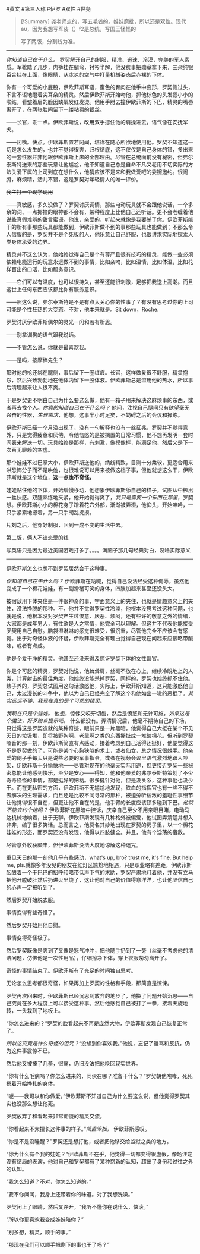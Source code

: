 #黄文 #第三人称 #伊罗 #双性 #世尧 

> [!Summary]
> 尧老师点的，写五毛钱的。娃娃磨批，所以还是双性。现代au，因为我想写军装（）f2是总统，写国王怪怪的
> 
> 写了两版，分割线为准。

---

_你知道自己在干什么。_ 罗契解开自己的制服，精准、迅速、冷漠，完美的军人素质。军靴踏了几步，内裤挂在腿弯，衬衫半解，他没费事把勋章拿下来，三朵纯银百合挂在上面，像眼睛，从冰凉的空气中打量机械姿态后赤裸的下体。

你有一个可爱的小屁股，伊欧菲斯耳语，蜜色的臀肉在他手中变形，罗契侧过头，不言不语地瞪着尖耳朵的精灵。然后伊欧菲斯开始吻他，抓他棕色的头发摁小小的喉结，看皱着眉的脸因缺氧发红发烫。他用手肘去撞伊欧菲斯的下巴，精灵的嘴唇离开了，在两张脸间留下一缕粘稠的银丝。

——长官，乖一点。伊欧菲斯说，改用双手摁住他的肩操进去，语气像在安抚军犬。

——闭嘴。快点。伊欧菲斯置若罔闻，堪称在随心所欲地使用他。罗契不知道这一切是怎么发生的，也并不觉得很爽，归根结底，这不仅仅是自己身体的错，多出来的一套性器并非他跟伊欧菲斯上床的全部理由。尽管在总统面前没有秘密，但弗尔泰斯特送来的那些玩意让他尴尬，他不知道自己总是自命不凡又老用不切实际的方法关爱下属的上司到底在想什么，他猜应该不是来和我做爱吧的委婉邀约。很闹腾，麻烦精，活儿不错，这是罗契对年轻情人的唯一评价。

~~我主打一个现学现用~~

——真敏感，多久没做了？罗契讨厌调情，那些电动玩具就不会跟他说话，一个多余的词、一点揶揄的眼神都不会有，某种程度上比他自己还听话。更不会老缠着他说些真假难辨的甜言蜜语。他说，亲爱的，听起来就像是我要杀了你。伊欧菲斯能干的所有事那些玩具都能做到，伊欧菲斯做不到的事那些玩具也能做到；不那么令人信服的是，罗契并不是个死板的人，他乐意让自己舒服，也很讲求实际地探索人类身体承受的边界。

精灵并不这么认为，他始终觉得自己是个有尊严且很有技巧的精灵，能做一些必须依赖电能运行的玩意永远做不到的事情，比如亲吻，比如温情，比如体温，比如花样百出的口活，比如服务意识。

——它们可以有温度，也可以很持久，甚至还能很刺激，足够把我送上高潮。而且这世上任何东西应该都比你有服务意识。

——照这么说，弗尔泰斯特是不是有点太关心你的性事了？有没有思考过你的上司可能是个性狂热的大变态。不对，他本来就是。Sit down，Roche.

罗契讨厌伊欧菲斯偶尔的灵光一闪和若有所思。

——别拿训狗的语气跟我说话。

——不管怎么说，你就是最喜欢我。

——是吗，按摩棒先生？

那时他的枪还绑在腿侧，事后留下一圈红痕。长官，这样做爱很不舒服，精灵抱怨，然后兴致勃勃地在他体内留下一股体液。伊欧菲斯总是滥用他的热水，所以事后清理起来让人很不爽。

于是罗契更不明白自己为什么要这么做，他有一箱子用来解决这麻烦事的东西，或者再去找个人。_你真的知道自己在干什么吗？_ 他问，注视自己腿间只有欲望毫无兴奋的性器，_生理需求_，他想，这事半小时足矣，不妨碍之后的会议和操练。

伊欧菲斯已经一个月没出现了，没有一句解释也没有一丝征兆，罗契并不觉得意外，只是觉得疲惫和厌倦，令他恼怒的是被搁置的日常习惯，他不想再发明一套时间表来解决一切。玩具始终是那样，有刺激，像模像样，能满足他，然后又是下一次百无聊赖的空虚。

那个娃娃不过巴掌大小，伊欧菲斯送他的，绣线精致，目测十分柔软，更适合用来哄恐怖分子而不是哄他，也很难说可以用来被做这档子事，但他就想这么干，伊欧菲斯就是这个地位，**这一点也不奇怪。**

娃娃贴住他的下体，开始缓慢移动，他想象伊欧菲斯舔自己的样子，试图从中榨出一丝快感。双腿熟练地夹紧，他开始觉得爽了，_我只是需要一个东西在那里_，罗契想。伊欧菲斯小小的棉花身子蹭着花穴外部，渐渐被弄湿，他仰头，开始呻吟，一只手紧紧地摁着，另一只手胡乱抚摸。

片刻之后，他穿好制服，回到一成不变的生活中去。

第二版，俩人不谈恋爱的线

写英语只是因为最近美国游戏打多了。。。。满脑子那几句经典对白，没啥实际意义

---

伊欧菲斯怎么也想不到罗契居然会干这种事。

_你知道自己在干什么吗？_ 伊欧菲斯在呐喊，觉得自己没法经受这种侮辱，虽然他变成了一个棉花娃娃，有一副滑稽可笑的身体，四肢加起来甚至还没头大。

被宿敌用下体夹住是一件很神奇的事，字面意义上的夹住，也就是情趣意义上的夹住，没法挣脱的那种。不，他并不觉得罗契性冷淡，他根本没思考过这种问题，也就是说，他根本没对罗契产生过恨意、厌恶、烦闷，还有些许的敬意之外的情绪，大家都是成年男人，有性欲是人之常情，他完全可以理解。但这并不代表他能接受罗契用自己自慰。脑袋湿淋淋的感觉很难受，很沉重，尽管他完全不应该会有感觉。出于对奇怪体液的怀疑，伊欧菲斯完全有理由觉得自己现在闻起来应该略带酸味，或者有点咸。

他是个爱干净的精灵。他甚至还没来得及惊讶罗契下体的女性器官。

你是个可悲的精灵，罗契对他说，他耸耸肩，丝毫不放在心上，继续冷睨地上的人类，计算射击的最佳角度。他始终没能杀掉罗契，同样的，罗契也始终抓不住他。婊子养的，罗契总试图用这句话激怒他，实际上，伊欧菲斯知道，这只能激怒他自己，太过漫长的斗争中，他以为自己已经完全了解这个和他如出一辙的恶棍了。_其实远远不够，我现在真的是个可悲的精灵。_

_我现在只是个娃娃。_ 他想，惊悚又咬牙切齿，然后是愤怒和无计可施，_如果这是个魔法，好歹给点提示吧。_ 什么都没有。弄清情况后，他毫不期待自己的下场，只觉得这是罗契造就的某种奇迹，眼前只是一片黑暗，他觉得自己大抵在某个不见天日的垃圾堆，即将被野狗啊、老鼠啊之类的东西撕扯成一堆破棉花。但听到罗契嗓音的那一刻，伊欧菲斯简直有点感动，接着考虑到自己活得还挺好，他便觉得这不是罗契做的了，可能是某个心胸狭隘的术士，或者仙女，总之情况很棘手。他亲爱的刽子手每天只是说些必要的军事指令，或者在视频会议里语气激烈地跟人吵架，伊欧菲斯十分愉快地——尽管对现在的他毫无实际用途，但更接近罗契一些秘密总能让他感到快乐，至少是安心——得知，他和他亲爱的弗尔泰斯特策划了不少奇奇怪怪的事情，都是挺好的把柄。很多挺针对他，但是没关系，这种事他也没少干。而在更私密的方面，伊欧菲斯不无尴尬地发现，铁血的指挥官也有一些不得不去解决的生理需求，而且还是比较不同寻常的那种，被迫旁听宿敌的羞耻性事细节让他觉得很不自在，但更让他不自在的是，他手臂的长度应该顶多碰到下巴。_他就不能去约个炮吗？_ 伊欧菲斯在黑暗中控诉，庆幸自己至少不用亲眼目睹，电动马达机械地响着，出于无聊，伊欧菲斯发现有几种格外被偏爱，他试图弄清楚并想入非非，编了很多笑话。总而言之，他莫名其妙地出现在罗契的房子里，以一个棉花娃娃的形态，而罗契还没有发现，他得以四肢健全。并且，他有个淫荡的宿敌。

尽管意外收获颇丰，但伊欧菲斯没法大度地谅解这种诅咒。

重见天日的那一刻他几乎有些感动，what's up, bro? trust me, it's fine. But help me, pls.就像多年没见的朋友在红灯区尴尬地相遇，只是职业略有差距，伊欧菲斯酝酿着一个干巴巴的招呼和略带低声下气的求助，罗契严肃地盯着他，并没有立马把他开膛破肚然后扔进火里烧了，这让他对自己的价值得意洋洋，也让他坚信自己的心声一定被听到了。

然后罗契开始脱衣服。

事情变得有些奇怪了。

然后罗契开始用他自慰。

事情变得奇怪极了。

然后罗契既像是爽到了又像是怒气冲冲，把他随手扔到了一旁（丝毫不考虑他的清洁问题，仿佛他是一次性用品），仔细擦净下体，穿上衣服匆匆离开了。

奇怪的事情结束了。伊欧菲斯有了充足的时间独自思考。

无论怎么思考都很奇怪，如果再加上罗契的性格和手段，那简直是惊悚。

罗契再次回来时，伊欧菲斯已经沉思到放弃的地步了，他换了问题开始沉思——自己究竟在多大程度上可以接受这种事。然后他感觉自己被打了一拳，接着天旋地转，一头栽到了地板上。

“你怎么进来的？”罗契的脸看起来不再是庞然大物，伊欧菲斯发现自己恢复正常了。

_所以这究竟是什么奇怪的诅咒？_“没想到你喜欢我。”他说，忘记了谩骂和反抗，仍为这件事震惊不已。

然后他又被揍了几拳，很痛，仍旧没法把他唤回现实世界。

“你有什么毛病吗？你怎么进来的，同伙在哪？准备干什么？”罗契朝他咆哮，死死摁着开始挣扎的身体。

“呃——我可以和你做爱。”伊欧菲斯不知道自己为什么要这么说，但他觉得罗契其实也没那么想让他死。

罗契放弃了和看起来非常痴傻的精灵交流。

“你看起来不太擅长这件事的样子。”_简直笨拙，_ 伊欧菲斯感叹。

“你是不是没睡醒？”罗契还是想打他，或者把他移交给监狱之类的地方。

“你为什么有个我的娃娃？”伊欧菲斯不在乎，他觉得一切都变得很虚假，像场注定没有结局的表演，他对自己和罗契都有了某种崭新的认知，超出了身份和过往之外的认知。

“我怎么知道？不对，你怎么知道的。”

“要不你闻闻，我身上还带着你的味道。对了我想洗澡。”

罗契闭上了眼睛，然后又睁开，“我听不懂你在说什么，快滚。”

“所以你更喜欢我变成娃娃陪你？”

“别多想，精灵，顺手的事。”

“那现在我们可以顺手把剩下的事也干了吗？”
